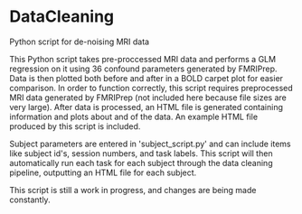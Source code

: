 # DataCleaning
Python script for de-noising MRI data


This Python script takes pre-proccessed MRI data and performs a GLM regression on it using 36 confound parameters generated by FMRIPrep. Data is then plotted both before and after in a BOLD carpet plot for easier comparison. In order to function correctly, this script requires preprocessed MRI data generated by FMRIPrep (not included here because file sizes are very large). After data is processed, an HTML file is generated containing information and plots about and of the data. An example HTML file produced by this script is included. 

Subject parameters are entered in 'subject_script.py' and can include items like subject id's, session numbers, and task labels. This script will then automatically run each task for each subject through the data cleaning pipeline, outputting an HTML file for each subject.

This script is still a work in progress, and changes are being made constantly. 
